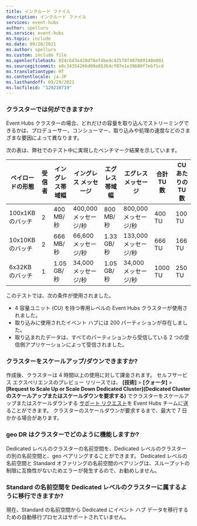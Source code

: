 ```yaml
---
title: インクルード ファイル
description: インクルード ファイル
services: event-hubs
author: spelluru
ms.service: event-hubs
ms.topic: include
ms.date: 09/28/2021
ms.author: spelluru
ms.custom: include file
ms.openlocfilehash: 024c6d3e428d78ef4be4c42578f407b09148e001
ms.sourcegitcommit: e8c34354266d00e85364cf07e1e39600f7eb71cd
ms.translationtype: HT
ms.contentlocale: ja-JP
ms.lasthandoff: 09/29/2021
ms.locfileid: "129210719"
---
```

### <a name="what-can-i-achieve-with-a-cluster"></a>クラスターでは何ができますか?

Event Hubs クラスターの場合、どれだけの容量を取り込んでストリーミングできるかは、プロデューサー、コンシューマー、取り込みや処理の速度などのさまざまな要因によって異なります。 

次の表は、弊社でのテスト中に実現したベンチマーク結果を示しています。

| ペイロードの形態 | 受信者 | イングレス帯域幅| イングレス メッセージ | エグレス帯域幅 | エグレス メッセージ | 合計 TU 数 | CU あたりの TU 数 |
| ------------- | --------- | ---------------- | ------------------ | ----------------- | ------------------- | --------- | ---------- |
| 100x1KB のバッチ | 2 | 400 MB/秒 | 400,000 メッセージ/秒 | 800 MB/秒 | 800,000 メッセージ/秒 | 400 TU | 100 TU | 
| 10x10KB のバッチ | 2 | 666 MB/秒 | 66,600 メッセージ/秒 | 1.33 GB/秒 | 133,000 メッセージ/秒 | 666 TU | 166 TU |
| 6x32KB のバッチ | 1 | 1.05 GB/秒 | 34,000 メッセージ/秒 | 1.05 GB/秒 | 34,000 メッセージ/秒 | 1000 TU | 250 TU |

このテストでは、次の条件が使用されました。

- 4 容量ユニット (CU) を持つ専用レベルの Event Hubs クラスターが使用されました。 
- 取り込みに使用されたイベント ハブには 200 パーティションが存在しました。 
- 取り込まれたデータは、すべてのパーティションから受信している 2 つの受信側アプリケーションによって受信されました。

### <a name="can-i-scale-updown-my-cluster"></a>クラスターをスケールアップ/ダウンできますか?

作成後、クラスターは 4 時間以上の使用に対して課金されます。 セルフサービス エクスペリエンスのプレビュー リリースでは、 **[技術]**  >  **[クォータ]**  >  **[Request to Scale Up or Scale Down Dedicated Cluster]\(Dedicated Cluster のスケールアップまたはスケールダウンを要求する\)** でクラスターをスケールアップまたはスケールダウンする [サポート リクエスト](https://ms.portal.azure.com/#create/Microsoft.Support)を Event Hubs チームに送ることができます。 クラスターのスケールダウンが要求するまで、最大で 7 日かかる場合があります。 

### <a name="how-does-geo-dr-work-with-my-cluster"></a>geo DR はクラスターでどのように機能しますか?

Dedicated レベルのクラスターの名前空間を、Dedicated レベルのクラスターの別の名前空間と、geo ペアリングすることができます。 Dedicated レベルの名前空間と Standard オファリングの名前空間のペアリングは、スループットの制限に互換性がないためエラーが発生するので、お勧めしません。 

### <a name="can-i-migrate-my-standard-namespaces-to-belong-to-a-dedicated-tier-cluster"></a>Standard の名前空間を Dedicated レベルのクラスターに属するように移行できますか?
現在、Standard の名前空間から Dedicated にイベント ハブ データを移行するための自動移行プロセスはサポートされていません。 
